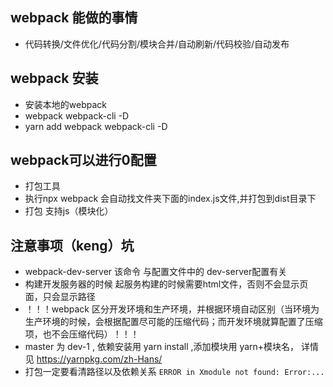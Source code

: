 ## webpack 能做的事情
- 代码转换/文件优化/代码分割/模块合并/自动刷新/代码校验/自动发布

## webpack 安装
- 安装本地的webpack
- webpack webpack-cli -D
- yarn add webpack webpack-cli -D

## webpack可以进行0配置
- 打包工具
- 执行npx webpack 会自动找文件夹下面的index.js文件,并打包到dist目录下
- 打包 支持js（模块化）



## 注意事项（keng）坑
- webpack-dev-server 该命令 与配置文件中的 dev-server配置有关
- 构建开发服务器的时候 起服务构建的时候需要html文件，否则不会显示页面，只会显示路径 
- ！！！webpack 区分开发环境和生产环境，并根据环境自动区别（当环境为生产环境的时候，会根据配置尽可能的压缩代码；而开发环境就算配置了压缩项，也不会压缩代码）！！！
- master 为 dev-1 , 依赖安装用 yarn install ,添加模块用 yarn+模块名， 详情见 https://yarnpkg.com/zh-Hans/
- 打包一定要看清路径以及依赖关系 `ERROR in Xmodule not found: Error:...`
